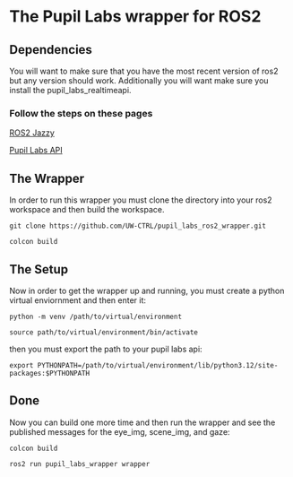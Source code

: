 # The Pupil Labs wrapper for ROS2

## Dependencies
You will want to make sure that you have the most recent version of ros2 but any version should work. Additionally you will want make sure you install the pupil_labs_realtimeapi.

### Follow the steps on these pages 
[ROS2 Jazzy](https://docs.ros.org/en/jazzy/Installation.html)

[Pupil Labs API](https://docs.pupil-labs.com/neon/real-time-api/tutorials/)
## The Wrapper
In order to run this wrapper you must clone the directory into your ros2 workspace and then build the workspace. 

```git clone https://github.com/UW-CTRL/pupil_labs_ros2_wrapper.git```

```colcon build```

## The Setup 
Now in order to get the wrapper up and running, you must create a python virtual enviornment and then enter it:

```python -m venv /path/to/virtual/environment```

```source path/to/virtual/environment/bin/activate```

then you must export the path to your pupil labs api:

```export PYTHONPATH=/path/to/virtual/environment/lib/python3.12/site-packages:$PYTHONPATH```
## Done 

Now you can build one more time and then run the wrapper and see the published messages for the eye_img, scene_img, and gaze:

```colcon build```

```ros2 run pupil_labs_wrapper wrapper```


